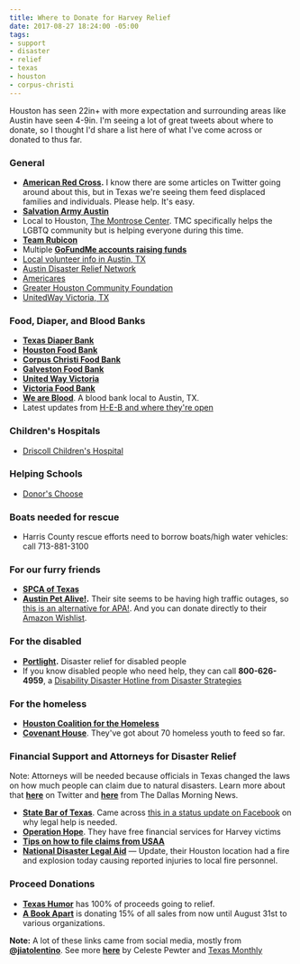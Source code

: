 ```yaml
---
title: Where to Donate for Harvey Relief
date: 2017-08-27 18:24:00 -05:00
tags:
- support
- disaster
- relief
- texas
- houston
- corpus-christi
---
```


Houston has seen 22in+ with more expectation and surrounding areas like Austin have seen 4-9in. I'm seeing a lot of great tweets about where to donate, so I thought I'd share a list here of what I've come across or donated to thus far.

### General
- **[American Red Cross](https://www.redcross.org/donate/hurricane-harvey?campname=Harvey&campmedium=aspot).** I know there are some articles on Twitter going around about this, but in Texas we're seeing them feed displaced families and individuals. Please help. It's easy.
- **[Salvation Army Austin](https://give.salvationarmyusa.org/site/Donation2;jsessionid=00000000.app340b?df_id=27651&mfc_pref=T&27651.donation=form1&NONCE_TOKEN=09144B4DDAFD7687A8B0C5937B421EC6)**
- Local to Houston, [The Montrose Center](https://my.reason2race.com/DNicol/HurricaneHarveyLGBTQDisasterReliefFund2017). TMC specifically helps the LGBTQ community but is helping everyone during this time.
- **[Team Rubicon](https://teamrubiconusa.org/)**
- Multiple **[GoFundMe accounts raising funds](https://www.gofundme.com/hurricaneharvey)**
- [Local volunteer info in Austin, TX](http://austintexas.gov/help)
- [Austin Disaster Relief Network](https://adrn.org/disaster-relief/hurricaneharvey/)
- [Americares](https://secure.americares.org/site/Donation2?df_id=22188&mfc_pref=T&22188.donation=form1&_ga=2.27797372.1946876975.1503855566-771809081.1503855566)
- [Greater Houston Community Foundation](http://ghcf.org/hurricane-relief/)
- [UnitedWay Victoria, TX](unitedwayvictoria.org/help )


### Food, Diaper, and Blood Banks
- **[Texas Diaper Bank](texasdiaperbank.org/)**
- **[Houston Food Bank](http://www.houstonfoodbank.org/donate/donate-money/)**
- **[Corpus Christi Food Bank](http://www.foodbankcc.com/)**
- **[Galveston Food Bank](http://www.galvestoncountyfoodbank.org/)**
- **[United Way Victoria](https://www.unitedwayvictoria.org/help)**
- **[Victoria Food Bank](http://www.victoriafoodbank.org/)**
- **[We are Blood](www.weareblood.org/donate-blood/donation-locations)**. A blood bank local to Austin, TX.
- Latest updates from [H-E-B and where they're open](https://www.heb.com/static-page/Disaster-Relief)

### Children's Hospitals
- [Driscoll Children's Hospital](https://co.clickandpledge.com/advanced/default.aspx?wid=45664)

### Helping Schools
- [Donor's Choose](https://www.donorschoose.org/hurricane-harvey)

### Boats needed for rescue
- Harris County rescue efforts need to borrow boats/high water vehicles: call 713-881-3100

### For our furry friends
- **[SPCA of Texas](http://spca.org/give)**
- **[Austin Pet Alive!](https://www.austinpetsalive.org/hurricane-harvey-evacuations/).** Their site seems to be having high traffic outages, so [this is an alternative for APA!](https://t.co/pGfccAoGQe). And you can donate directly to their [Amazon Wishlist](https://www.amazon.com/registry/wishlist/E82TAHUQLYW8/ref=cm_sw_r_cp_ep_ws_o.dOzb4M9214S).

### For the disabled
- **[Portlight](http://portlight.org).** Disaster relief for disabled people
- If you know disabled people who need help, they can call **800-626-4959**, a [Disability Disaster Hotline from Disaster Strategies](http://disasterstrategies.org/application/files/3815/0370/1936/DisasterSurvivors-Hotline.pdf)

### For the homeless
- **[Houston Coalition for the Homeless](https://www.homelesshouston.org/take-action/donate/)**
- **[Covenant House](https://www.covenanthouse.org/donation-options/donate-now)**. They've got about 70 homeless youth to feed so far.

### Financial Support and Attorneys for Disaster Relief
Note: Attorneys will be needed because officials in Texas changed the laws on how much people can claim due to natural disasters. Learn more about that **[here](https://twitter.com/MsSamAdams/status/902202431542525953)** on Twitter and **[here](https://www.dallasnews.com/news/texas-legislature/2017/08/28/lawyers-harvey-victims-file-insurance-claims-law-changes-sept-1-risk-losing-money)** from The Dallas Morning News.



- **[State Bar of Texas](https://www.texasbar.com/AM/Template.cfm?Section=Disaster_Relief_Resources1&Template=%2FCM%2FHTMLDisplay.cfm&ContentID=29730)**. Came across [this in a status update on Facebook](https://www.facebook.com/ivan.turingan/posts/1649329761766524) on why legal help is needed.
- **[Operation Hope](https://www.operationhope.org/hope-coalition-america)**. They have free financial services for Harvey victims
- **[Tips on how to file claims from USAA](https://communities.usaa.com/t5/USAA-News/USAA-Offers-Tips-on-How-to-File-Claims-After-Hurricane-Harvey/ba-p/135513?sf61899364=1)**
- **[National Disaster Legal Aid](https://www.disasterlegalaid.org/)** — Update, their Houston location had a fire and explosion today causing reported injuries to local fire personnel.

### Proceed Donations
- **[Texas Humor](https://txhumor.com/)** has 100% of proceeds going to relief.
- **[A Book Apart](https://abookapart.com/blogs/press/hurricane-harvey)** is donating 15% of all sales from now until August 31st to various organizations.



**Note:** A lot of these links came from social media, mostly from **[@jiatolentino](https://twitter.com/jiatolentino/status/901851531577884674)**. See more **[here](https://medium.com/@Celeste_pewter/how-to-help-the-victims-of-hurricane-harvey-f876ae7e7ed)** by Celeste Pewter and [Texas Monthly](http://www.texasmonthly.com/the-daily-post/ways-can-help-people-hurricane-harvey/)